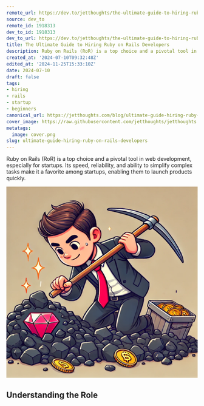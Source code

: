 ```yaml
---
remote_url: https://dev.to/jetthoughts/the-ultimate-guide-to-hiring-ruby-on-rails-developers-2lbo
source: dev_to
remote_id: 1918313
dev_to_id: 1918313
dev_to_url: https://dev.to/jetthoughts/the-ultimate-guide-to-hiring-ruby-on-rails-developers-2lbo
title: The Ultimate Guide to Hiring Ruby on Rails Developers
description: Ruby on Rails (RoR) is a top choice and a pivotal tool in web development, especially for startups....
created_at: '2024-07-10T09:32:48Z'
edited_at: '2024-11-25T15:33:10Z'
date: 2024-07-10
draft: false
tags:
- hiring
- rails
- startup
- beginners
canonical_url: https://jetthoughts.com/blog/ultimate-guide-hiring-ruby-on-rails-developers/
cover_image: https://raw.githubusercontent.com/jetthoughts/jetthoughts.github.io/master/content/blog/ultimate-guide-hiring-ruby-on-rails-developers/cover.png
metatags:
  image: cover.png
slug: ultimate-guide-hiring-ruby-on-rails-developers
---
```

Ruby on Rails (RoR) is a top choice and a pivotal tool in web development, especially for startups. Its speed, reliability, and ability to simplify complex tasks make it a favorite among startups, enabling them to launch products quickly.

![the cartoon-like image of a young startup entrepreneur searching for a ruby gem in a pile of coals. Let me know if you need any changes or additional elements!](file_0.png)

Understanding the Role
-------------------
